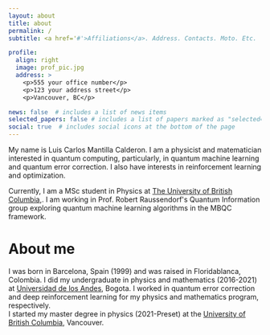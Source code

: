 ```yaml
---
layout: about
title: about
permalink: /
subtitle: <a href='#'>Affiliations</a>. Address. Contacts. Moto. Etc.

profile:
  align: right
  image: prof_pic.jpg
  address: >
    <p>555 your office number</p>
    <p>123 your address street</p>
    <p>Vancouver, BC</p>

news: false  # includes a list of news items
selected_papers: false # includes a list of papers marked as "selected={true}"
social: true  # includes social icons at the bottom of the page
---
```



My name is Luis Carlos Mantilla Calderon. I am a physicist and matematician 
interested in quantum computing, particularly, in quantum machine learning
and quantum error correction. I also have interests in reinforcement learning 
and optimization. 

Currently, I am a MSc student in Physics at 
[The University of British Columbia](https://www.ubc.ca"),.
  I am working in Prof. Robert Raussendorf's Quantum Information group exploring 
  quantum machine learning algorithms in the MBQC framework. 

# About me

I was born in Barcelona, Spain (1999) and was raised in Floridablanca, 
Colombia. I did my undergraduate in physics and mathematics (2016-2021) at 
[Universidad de los Andes](https://uniandes.edu.co), Bogota. 
I worked in quantum error correction and deep reinforcement learning for my 
physics and mathematics program, respectively.  
I started my master degree in physics (2021-Preset) at the 
[University of British Columbia](https://www.ubc.ca), Vancouver.